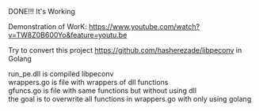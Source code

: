 DONE!!! It's Working

Demonstration of WorK: https://www.youtube.com/watch?v=TW8Z0B600Yo&feature=youtu.be  

Try to convert this project https://github.com/hasherezade/libpeconv in Golang

run_pe.dll is compiled libpeconv  
wrappers.go is file with wrappers of dll functions  
gfuncs.go is file with same functions but without using dll  
the goal is to overwrite all functions in wrappers.go with only using golang  

